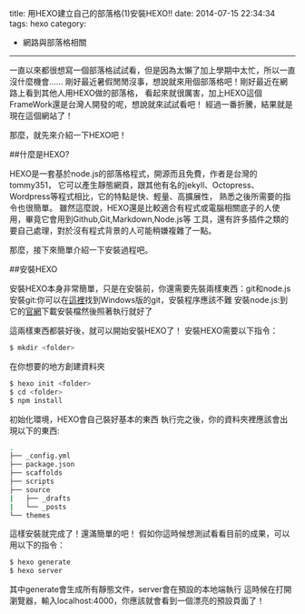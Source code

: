 title: 用HEXO建立自己的部落格(1)安裝HEXO!!
date: 2014-07-15 22:34:34
tags: hexo
category:
- 網路與部落格相關
---

一直以來都很想寫一個部落格試試看，但是因為太懶了加上學期中太忙，所以一直沒什麼機會......
剛好最近暑假閒閒沒事，想說就來用個部落格吧！剛好最近在網路上看到其他人用HEXO做的部落格，
看起來就很厲害，加上HEXO這個FrameWork還是台灣人開發的呢，想說就來試試看吧！
經過一番折騰，結果就是現在這個網站了！

那麼，就先來介紹一下HEXO吧！
<!-- more -->

##什麼是HEXO?

HEXO是一套基於node.js的部落格程式，開源而且免費，作者是台灣的tommy351，
它可以產生靜態網頁，跟其他有名的jekyll、Octopress、Wordpress等程式相比，它的特點是快、輕量、高擴展性，
熟悉之後所需要的指令也很簡單。
雖然這麼說，HEXO還是比較適合有程式或電腦相關底子的人使用，畢竟它會用到Github,Git,Markdown,Node.js等
工具，還有許多插件之類的要自己處理，對於沒有程式背景的人可能稍嫌複雜了一點。

那麼，接下來簡單介紹一下安裝過程吧。

##安裝HEXO

安裝HEXO本身非常簡單，只是在安裝前，你還需要先裝兩樣東西：git和node.js
安裝git:你可以在[這裡](http://msysgit.github.io/)找到Windows版的git，安裝程序應該不難
安裝node.js:到它的[官網](http://nodejs.org/)下載安裝檔然後照著執行就好了

這兩樣東西都裝好後，就可以開始安裝HEXO了！
安裝HEXO需要以下指令：

``` bash
$ mkdir <folder>
```
在你想要的地方創建資料夾

``` bash
$ hexo init <folder>
$ cd <folder>
$ npm install
```
初始化環境，HEXO會自己裝好基本的東西
執行完之後，你的資料夾裡應該會出現以下的東西:
```bash
.
├── _config.yml
├── package.json
├── scaffolds
├── scripts
├── source
|   ├── _drafts
|   └── _posts
└── themes
```
這樣安裝就完成了！還滿簡單的吧！
假如你這時候想測試看看目前的成果，可以用以下的指令：
```bash
$ hexo generate
$ hexo server
```
其中generate會生成所有靜態文件，server會在預設的本地端執行
這時候在打開瀏覽器，輸入localhost:4000，你應該就會看到一個漂亮的預設頁面了！






